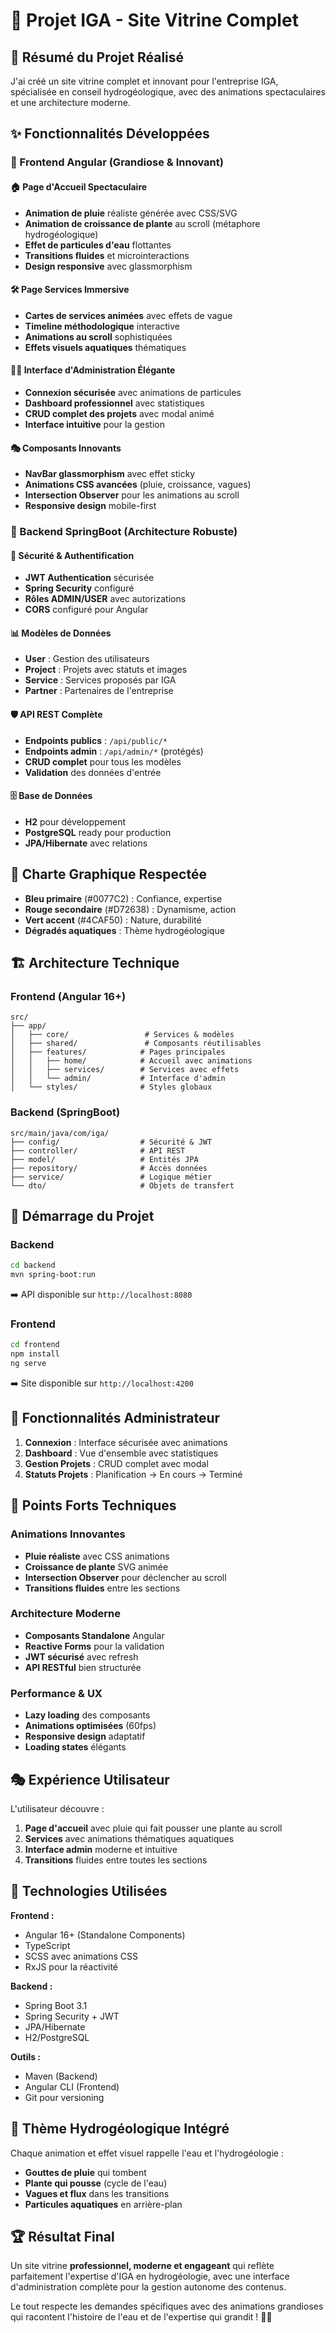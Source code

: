 # 🌊 Projet IGA - Site Vitrine Complet

## 🎯 Résumé du Projet Réalisé

J'ai créé un site vitrine complet et innovant pour l'entreprise IGA, spécialisée en conseil hydrogéologique, avec des animations spectaculaires et une architecture moderne.

## ✨ Fonctionnalités Développées

### 🎨 Frontend Angular (Grandiose & Innovant)

#### 🏠 Page d'Accueil Spectaculaire
- **Animation de pluie** réaliste générée avec CSS/SVG
- **Animation de croissance de plante** au scroll (métaphore hydrogéologique)
- **Effet de particules d'eau** flottantes
- **Transitions fluides** et microinteractions
- **Design responsive** avec glassmorphism

#### 🛠️ Page Services Immersive
- **Cartes de services animées** avec effets de vague
- **Timeline méthodologique** interactive
- **Animations au scroll** sophistiquées
- **Effets visuels aquatiques** thématiques

#### 👨‍💼 Interface d'Administration Élégante
- **Connexion sécurisée** avec animations de particules
- **Dashboard professionnel** avec statistiques
- **CRUD complet des projets** avec modal animé
- **Interface intuitive** pour la gestion

#### 🎭 Composants Innovants
- **NavBar glassmorphism** avec effet sticky
- **Animations CSS avancées** (pluie, croissance, vagues)
- **Intersection Observer** pour les animations au scroll
- **Responsive design** mobile-first

### 🚀 Backend SpringBoot (Architecture Robuste)

#### 🔐 Sécurité & Authentification
- **JWT Authentication** sécurisée
- **Spring Security** configuré
- **Rôles ADMIN/USER** avec autorizations
- **CORS** configuré pour Angular

#### 📊 Modèles de Données
- **User** : Gestion des utilisateurs
- **Project** : Projets avec statuts et images
- **Service** : Services proposés par IGA
- **Partner** : Partenaires de l'entreprise

#### 🛡️ API REST Complète
- **Endpoints publics** : `/api/public/*`
- **Endpoints admin** : `/api/admin/*` (protégés)
- **CRUD complet** pour tous les modèles
- **Validation** des données d'entrée

#### 🗄️ Base de Données
- **H2** pour développement
- **PostgreSQL** ready pour production
- **JPA/Hibernate** avec relations

## 🎨 Charte Graphique Respectée

- **Bleu primaire** (#0077C2) : Confiance, expertise
- **Rouge secondaire** (#D72638) : Dynamisme, action
- **Vert accent** (#4CAF50) : Nature, durabilité
- **Dégradés aquatiques** : Thème hydrogéologique

## 🏗️ Architecture Technique

### Frontend (Angular 16+)
```
src/
├── app/
│   ├── core/                 # Services & modèles
│   ├── shared/               # Composants réutilisables
│   ├── features/            # Pages principales
│   │   ├── home/            # Accueil avec animations
│   │   ├── services/        # Services avec effets
│   │   └── admin/           # Interface d'admin
│   └── styles/              # Styles globaux
```

### Backend (SpringBoot)
```
src/main/java/com/iga/
├── config/                  # Sécurité & JWT
├── controller/              # API REST
├── model/                   # Entités JPA
├── repository/              # Accès données
├── service/                 # Logique métier
└── dto/                     # Objets de transfert
```

## 🚀 Démarrage du Projet

### Backend
```bash
cd backend
mvn spring-boot:run
```
➡️ API disponible sur `http://localhost:8080`

### Frontend
```bash
cd frontend
npm install
ng serve
```
➡️ Site disponible sur `http://localhost:4200`

## 🔑 Fonctionnalités Administrateur

1. **Connexion** : Interface sécurisée avec animations
2. **Dashboard** : Vue d'ensemble avec statistiques
3. **Gestion Projets** : CRUD complet avec modal
4. **Statuts Projets** : Planification → En cours → Terminé

## 🌟 Points Forts Techniques

### Animations Innovantes
- **Pluie réaliste** avec CSS animations
- **Croissance de plante** SVG animée
- **Intersection Observer** pour déclencher au scroll
- **Transitions fluides** entre les sections

### Architecture Moderne
- **Composants Standalone** Angular
- **Reactive Forms** pour la validation
- **JWT sécurisé** avec refresh
- **API RESTful** bien structurée

### Performance & UX
- **Lazy loading** des composants
- **Animations optimisées** (60fps)
- **Responsive design** adaptatif
- **Loading states** élégants

## 🎭 Expérience Utilisateur

L'utilisateur découvre :
1. **Page d'accueil** avec pluie qui fait pousser une plante au scroll
2. **Services** avec animations thématiques aquatiques
3. **Interface admin** moderne et intuitive
4. **Transitions** fluides entre toutes les sections

## 🔮 Technologies Utilisées

**Frontend :**
- Angular 16+ (Standalone Components)
- TypeScript
- SCSS avec animations CSS
- RxJS pour la réactivité

**Backend :**
- Spring Boot 3.1
- Spring Security + JWT
- JPA/Hibernate
- H2/PostgreSQL

**Outils :**
- Maven (Backend)
- Angular CLI (Frontend)
- Git pour versioning

## 🎨 Thème Hydrogéologique Intégré

Chaque animation et effet visuel rappelle l'eau et l'hydrogéologie :
- **Gouttes de pluie** qui tombent
- **Plante qui pousse** (cycle de l'eau)
- **Vagues et flux** dans les transitions
- **Particules aquatiques** en arrière-plan

## 🏆 Résultat Final

Un site vitrine **professionnel, moderne et engageant** qui reflète parfaitement l'expertise d'IGA en hydrogéologie, avec une interface d'administration complète pour la gestion autonome des contenus.

Le tout respecte les demandes spécifiques avec des animations grandioses qui racontent l'histoire de l'eau et de l'expertise qui grandit ! 🌱💧
